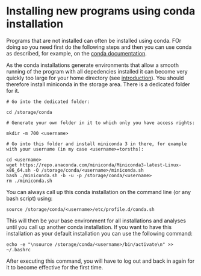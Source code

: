 # Installing new programs using conda installation
Programs that are not installed can often be installed using conda. FOr doing so you need first do the following steps and then you can use conda as described, for example, on the [conda documentation](https://docs.conda.io/en/latest/).

As the conda installations generate environments that allow a smooth running of the program with all depedencies installed it can become very quickly too large for your home directory (see [introduction](Introduction.md)). You should therefore install miniconda in the storage area. There is a dedicated folder for it.

```
# Go into the dedicated folder:

cd /storage/conda 

# Generate your own folder in it to which only you have access rights:

mkdir -m 700 <username> 

# Go into this folder and install miniconda 3 in there, for example with your username (in my case <username>=torsths):

cd <username>
wget https://repo.anaconda.com/miniconda/Miniconda3-latest-Linux-x86_64.sh -O /storage/conda/<username>/miniconda.sh
bash ./miniconda.sh -b -u -p /storage/conda/<username>
rm ./miniconda.sh 
```

You can always call up this conda installation on the command line (or any bash script) using:

```
source /storage/conda/<username>/etc/profile.d/conda.sh
```
This will then be your base environment for all installations and analyses until you call up another conda installation.
If you want to have this installation as your default installation you can use the following command:

```
echo -e "\nsource /storage/conda/<username>/bin/activate\n" >> ~/.bashrc
```
After executing this command, you will have to log out and back in again for it to become effective for the first time.

